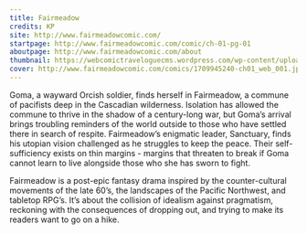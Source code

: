 ```yaml
---
title: Fairmeadow
credits: KP
site: http://www.fairmeadowcomic.com/
startpage: http://www.fairmeadowcomic.com/comic/ch-01-pg-01
aboutpage: http://www.fairmeadowcomic.com/about
thumbnail: https://webcomictraveloguecms.wordpress.com/wp-content/uploads/2024/02/hubbox_fairmeadow.png
cover: http://www.fairmeadowcomic.com/comics/1709945240-ch01_web_001.jpg
---
```


Goma, a wayward Orcish soldier, finds herself in Fairmeadow, a commune of pacifists deep in the Cascadian wilderness. Isolation has allowed the commune to thrive in the shadow of a century-long war, but Goma’s arrival brings troubling reminders of the world outside to those who have settled there in search of respite.  Fairmeadow’s enigmatic leader, Sanctuary, finds his utopian vision challenged as he struggles to keep the peace. Their self-sufficiency exists on thin margins - margins that threaten to break if Goma cannot learn to live alongside those who she has sworn to fight. 

Fairmeadow is a post-epic fantasy drama inspired by the counter-cultural movements of the late 60’s, the landscapes of the Pacific Northwest, and tabletop RPG’s. It’s about the collision of idealism against pragmatism, reckoning with the consequences of dropping out, and trying to make its readers want to go on a hike.